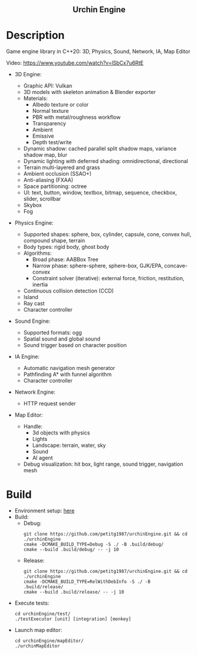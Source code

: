 <h2 align="center">Urchin Engine</h2>

# Description
Game engine library in C++20: 3D, Physics, Sound, Network, IA, Map Editor

Video: <https://www.youtube.com/watch?v=lSbCx7u6RtE>

* 3D Engine:
  * Graphic API: Vulkan
  * 3D models with skeleton animation & Blender exporter
  * Materials:
    * Albedo texture or color
    * Normal texture
    * PBR with metal/roughness workflow
    * Transparency
    * Ambient
    * Emissive
    * Depth test/write
  * Dynamic shadow: cached parallel split shadow maps, variance shadow map, blur
  * Dynamic lighting with deferred shading: omnidirectional, directional
  * Terrain multi-layered and grass
  * Ambient occlusion (SSAO+)
  * Anti-aliasing (FXAA)
  * Space partitioning: octree
  * UI: text, button, window, textbox, bitmap, sequence, checkbox, slider, scrollbar
  * Skybox
  * Fog

* Physics Engine:
  * Supported shapes: sphere, box, cylinder, capsule, cone, convex hull, compound shape, terrain
  * Body types: rigid body, ghost body
  * Algorithms:
    * Broad phase: AABBox Tree
    * Narrow phase: sphere-sphere, sphere-box, GJK/EPA, concave-convex
    * Constraint solver (iterative): external force, friction, restitution, inertia
  * Continuous collision detection (CCD)
  * Island
  * Ray cast
  * Character controller

* Sound Engine:
  * Supported formats: ogg
  * Spatial sound and global sound
  * Sound trigger based on character position

* IA Engine:
  * Automatic navigation mesh generator
  * Pathfinding A* with funnel algorithm
  * Character controller
  
* Network Engine:
  * HTTP request sender
  
* Map Editor:
  * Handle:
    * 3d objects with physics
    * Lights
    * Landscape: terrain, water, sky
    * Sound
    * AI agent
  * Debug visualization: hit box, light range, sound trigger, navigation mesh

# Build
* Environment setup: [here](./DEV.md)
* Build:
  * Debug:
    ```
    git clone https://github.com/petitg1987/urchinEngine.git && cd ./urchinEngine
    cmake -DCMAKE_BUILD_TYPE=Debug -S ./ -B .build/debug/
    cmake --build .build/debug/ -- -j 10
    ```
  * Release:
    ```
    git clone https://github.com/petitg1987/urchinEngine.git && cd ./urchinEngine
    cmake -DCMAKE_BUILD_TYPE=RelWithDebInfo -S ./ -B .build/release/
    cmake --build .build/release/ -- -j 10
    ```
* Execute tests:
  ```
  cd urchinEngine/test/
  ./testExecutor [unit] [integration] [monkey]
  ```
* Launch map editor:
  ```
  cd urchinEngine/mapEditor/
  ./urchinMapEditor
  ```
